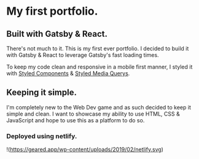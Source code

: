 # My first portfolio.

## Built with Gatsby & React.

There's not much to it. This is my first ever portfolio.
I decided to build it with Gatsby & React to leverage Gatsby's fast loading times.
    
To keep my code clean and responsive in a mobile first manner, I styled it with
[Styled Components](www.styled-components.com) & [Styled Media Querys](https://github.com/morajabi/styled-media-query).

## Keeping it simple.

I'm completely new to the Web Dev game and as such decided to keep it simple and clean.
I want to showcase my ability to use HTML, CSS & JavaScript and hope to use this as a platform to do so.

### Deployed using netlify.
!(https://geared.app/wp-content/uploads/2019/02/netlify.svg)
